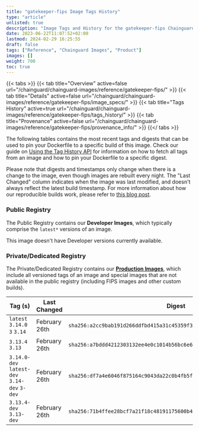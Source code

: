 ```yaml
---
title: "gatekeeper-fips Image Tags History"
type: "article"
unlisted: true
description: "Image Tags and History for the gatekeeper-fips Chainguard Image"
date: 2023-06-22T11:07:52+02:00
lastmod: 2024-02-29 16:25:55
draft: false
tags: ["Reference", "Chainguard Images", "Product"]
images: []
weight: 700
toc: true
---
```


{{< tabs >}}
{{< tab title="Overview" active=false url="/chainguard/chainguard-images/reference/gatekeeper-fips/" >}}
{{< tab title="Details" active=false url="/chainguard/chainguard-images/reference/gatekeeper-fips/image_specs/" >}}
{{< tab title="Tags History" active=true url="/chainguard/chainguard-images/reference/gatekeeper-fips/tags_history/" >}}
{{< tab title="Provenance" active=false url="/chainguard/chainguard-images/reference/gatekeeper-fips/provenance_info/" >}}
{{</ tabs >}}

The following tables contains the most recent tags and digests that can be used to pin your Dockerfile to a specific build of this image. Check our guide on [Using the Tag History API](/chainguard/chainguard-images/using-the-tag-history-api/) for information on how to fetch all tags from an image and how to pin your Dockerfile to a specific digest.

Please note that digests and timestamps only change when there is a change to the image, even though images are rebuilt every night. The "Last Changed" column indicates when the image was last modified, and doesn't always reflect the latest build timestamp. For more information about how our reproducible builds work, please refer to [this blog post](https://www.chainguard.dev/unchained/reproducing-chainguards-reproducible-image-builds).

### Public Registry
The Public Registry contains our **Developer Images**, which typically comprise the `latest*` versions of an image.

This image doesn't have Developer versions currently available.

### Private/Dedicated Registry
The Private/Dedicated Registry contains our **[Production Images](https://www.chainguard.dev/chainguard-images)**, which include all versioned tags of an image and special images that are not available in the public registry (including FIPS images and other custom builds).

| Tag (s)                                       | Last Changed  | Digest                                                                    |
|-----------------------------------------------|---------------|---------------------------------------------------------------------------|
|  `latest` `3.14.0` `3` `3.14`                 | February 26th | `sha256:a2cc9bab191d266ddfbd415a31c45359f3af8300fe5ce53c88e8521e7ca8f3df` |
|  `3.13.4` `3.13`                              | February 26th | `sha256:a7bddd4212303132ee4e0c1014b56bc6e69d7d6eb8c79c58178593983a6f99d8` |
|  `3.14.0-dev` `latest-dev` `3.14-dev` `3-dev` | February 26th | `sha256:df7a4e6046f875164c9043da22c0b4fb5fbc12ce975f5eeb39fcdfba8d35cf4e` |
|  `3.13.4-dev` `3.13-dev`                      | February 26th | `sha256:71b4ffee28bcf7a21f18c48191175600b4389fe1fa4dabb8cfdb1de17dcbc739` |

